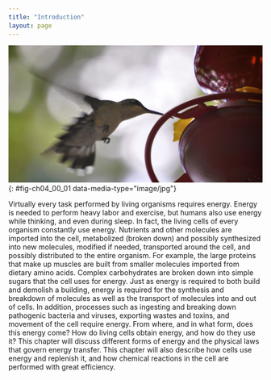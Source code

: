 ```yaml
---
title: "Introduction"
layout: page
---
```



<?cnx.eoc class="summary" title="Sections Summary"?>

<?cnx.eoc class="art-exercise" title="Art Connections"?>

<?cnx.eoc class="multiple-choice" title="Multiple Choice"?>

<?cnx.eoc class="free-response" title="Free Response"?>

 ![In this photo, a hummingbird drinks from a feeder.](../resources/Figure_04_00_01.jpg "A hummingbird needs energy to maintain prolonged flight. The bird obtains its energy from taking in food and transforming the energy contained in food molecules into forms of energy to power its flight through a series of biochemical reactions. (credit: modification of work by Cory Zanker)"){: #fig-ch04_00_01 data-media-type="image/jpg"}

Virtually every task performed by living organisms requires energy. Energy is needed to perform heavy labor and exercise, but humans also use energy while thinking, and even during sleep. In fact, the living cells of every organism constantly use energy. Nutrients and other molecules are imported into the cell, metabolized (broken down) and possibly synthesized into new molecules, modified if needed, transported around the cell, and possibly distributed to the entire organism. For example, the large proteins that make up muscles are built from smaller molecules imported from dietary amino acids. Complex carbohydrates are broken down into simple sugars that the cell uses for energy. Just as energy is required to both build and demolish a building, energy is required for the synthesis and breakdown of molecules as well as the transport of molecules into and out of cells. In addition, processes such as ingesting and breaking down pathogenic bacteria and viruses, exporting wastes and toxins, and movement of the cell require energy. From where, and in what form, does this energy come? How do living cells obtain energy, and how do they use it? This chapter will discuss different forms of energy and the physical laws that govern energy transfer. This chapter will also describe how cells use energy and replenish it, and how chemical reactions in the cell are performed with great efficiency.

